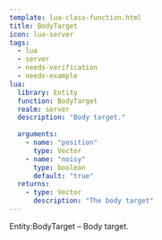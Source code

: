 ```yaml
---
template: lua-class-function.html
title: BodyTarget
icon: lua-server
tags:
  - lua
  - server
  - needs-verification
  - needs-example
lua:
  library: Entity
  function: BodyTarget
  realm: server
  description: "Body target."
  
  arguments:
    - name: "position"
      type: Vector
    - name: "noisy"
      type: boolean
      default: "true"
  returns:
    - type: Vector
      description: "The body target"
---
```


<div class="lua__search__keywords">
Entity:BodyTarget &#x2013; Body target.
</div>
